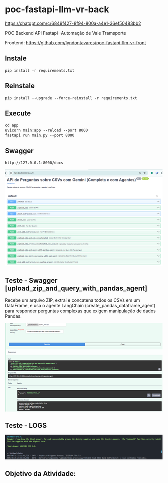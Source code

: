 # poc-fastapi-llm-vr-back

https://chatgpt.com/c/6849f427-8f94-800a-a4e1-36ef50483bb2


POC Backend API Fastapi -Automação de Vale Tramsporte

Frontend: https://github.com/lyndontavares/poc-fastapi-llm-vr-front

## Instale

```
pip install -r requirements.txt
```
## Reinstale

```
pip install --upgrade --force-reinstall -r requirements.txt
```

## Execute

```
cd app
uvicorn main:app --reload --port 8000
fastapi run main.py --port 8000
```

## Swagger

```
http://127.0.0.1:8000/docs
```

<div align="center">

![](assets/tela0.png) 

</div>

## Teste - Swagger [upload_zip_and_query_with_pandas_agent]

Recebe um arquivo ZIP, extrai e concatena todos os CSVs em um DataFrame, e usa o agente LangChain (create_pandas_dataframe_agent) para responder perguntas complexas que exigem manipulação de dados Pandas.

<div align="center">

![](assets/tela1.png) 

</div>

## Teste - LOGS
<div align="center">

![](assets/tela4.png) 

</div>

## Objetivo da Atividade:
